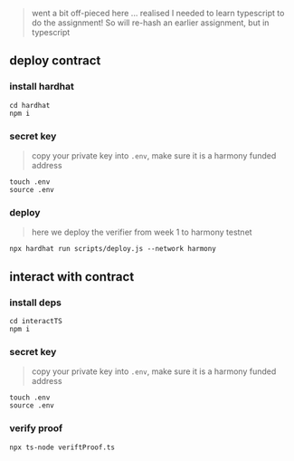 > went a bit off-pieced here ... realised I needed to learn typescript to do the assignment! So will re-hash an earlier assignment, but in typescript

## deploy contract

### install hardhat

```
cd hardhat
npm i
```

### secret key

> copy your private key into `.env`, make sure it is a harmony funded address

```
touch .env
source .env
```

### deploy 

> here we deploy the verifier from week 1 to harmony testnet

```
npx hardhat run scripts/deploy.js --network harmony
```

## interact with contract

### install deps

```
cd interactTS
npm i
```

### secret key

> copy your private key into `.env`, make sure it is a harmony funded address

```
touch .env
source .env
```

### verify proof

```
npx ts-node veriftProof.ts
```
